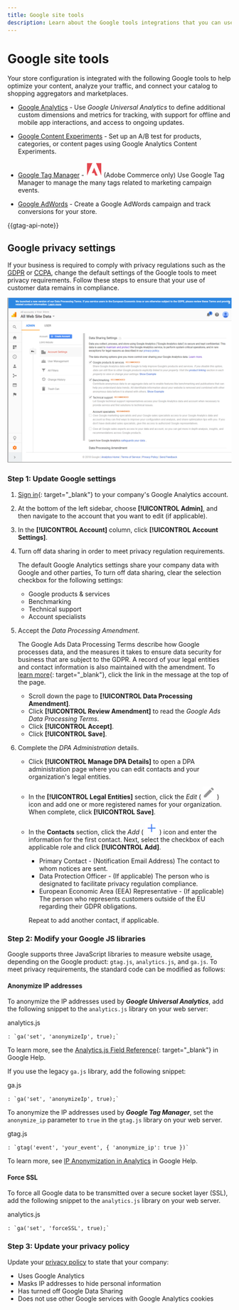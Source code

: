 ```yaml
---
title: Google site tools
description: Learn about the Google tools integrations that you can use to optimize your content, analyze your traffic, and connect your catalog to shopping aggregators and marketplaces.
---
```

# Google site tools

Your store configuration is integrated with the following Google tools to help optimize your content, analyze your traffic, and connect your catalog to shopping aggregators and marketplaces.

- [Google Analytics](google-universal-analytics.md) - Use _Google Universal Analytics_ to define additional custom dimensions and metrics for tracking, with support for offline and mobile app interactions, and access to ongoing updates.

- [Google Content Experiments](google-content-experiments.md) - Set up an A/B test for products, categories, or content pages using Google Analytics Content Experiments.

- [Google Tag Manager](google-tag-manager.md) - ![Adobe Commerce](../assets/adobe-logo.svg) (Adobe Commerce only) Use Google Tag Manager to manage the many tags related to marketing campaign events.

- [Google AdWords](google-adwords.md) - Create a Google AdWords campaign and track conversions for your store.

{{gtag-api-note}}

## Google privacy settings

If your business is required to comply with privacy regulations such as the [GDPR](../getting-started/compliance-gdpr.md) or [CCPA](../getting-started/compliance-ccpa.md), change the default settings of the Google tools to meet privacy requirements. Follow these steps to ensure that your use of customer data remains in compliance.

![Google Analytics - data sharing settings](./assets/google-data-sharing-settings.png)<!-- zoom -->

### Step 1: Update Google settings

1. [Sign in][1]{: target="_blank"} to your company's Google Analytics account.

1. At the bottom of the left sidebar, choose **[!UICONTROL Admin]**, and then navigate to the account that you want to edit (if applicable).

1. In the **[!UICONTROL Account]** column, click **[!UICONTROL Account Settings]**.

1. Turn off data sharing in order to meet privacy regulation requirements.

   The default Google Analytics settings share your company data with Google and other parties, To turn off data sharing, clear the selection checkbox for the following settings:

   - Google products & services
   - Benchmarking
   - Technical support
   - Account specialists

1. Accept the _Data Processing Amendment_.

   The Google Ads Data Processing Terms describe how Google processes data, and the measures it takes to ensure data security for business that are subject to the GDPR. A record of your legal entities and contact information is also maintained with the amendment. To [learn more][2]{: target="_blank"}, click the link in the message at the top of the page.

   - Scroll down the page to **[!UICONTROL Data Processing Amendment]**.
   - Click **[!UICONTROL Review Amendment]** to read the _Google Ads Data Processing Terms_.
   - Click **[!UICONTROL Accept]**.
   - Click **[!UICONTROL Save]**.

1. Complete the _DPA Administration_ details.

   - Click **[!UICONTROL Manage DPA Details]** to open a DPA administration page where you can edit contacts and your organization's legal entities.

   - In the **[!UICONTROL Legal Entities]** section, click the _Edit_ ( ![Google edit icon](./assets/google-icon-edit.png) ) icon and add one or more registered names for your organization. When complete, click **[!UICONTROL Save]**.

   - In the **Contacts** section, click the _Add_ ( ![Google add icon](./assets/google-icon-add.png) ) icon and enter the information for the first contact. Next, select the checkbox of each applicable role and click **[!UICONTROL Add]**.

      - Primary Contact - (Notification Email Address) The contact to whom notices are sent.
      - Data Protection Officer - (If applicable) The person who is designated to facilitate privacy regulation compliance.
      - European Economic Area (EEA) Representative - (If applicable) The person who represents customers outside of the EU regarding their GDPR obligations.

      Repeat to add another contact, if applicable.

### Step 2: Modify your Google JS libraries

Google supports three JavaScript libraries to measure website usage, depending on the Google product: `gtag.js`, `analytics.js`, and `ga.js`. To meet privacy requirements, the standard code can be modified as follows:

#### Anonymize IP addresses

To anonymize the IP addresses used by **_Google Universal Analytics_**, add the following snippet to the `analytics.js` library on your web server:

   analytics.js

   ```
   : `ga('set', 'anonymizeIp', true);`
   ```

   To learn more, see the [Analytics.js Field Reference][3]{: target="_blank"} in Google Help.

   If you use the legacy `ga.js` library, add the following snippet:
   
   ga.js
   
   ```
   : `ga('set', 'anonymizeIp', true);`
   ```

To anonymize the IP addresses used by **_Google Tag Manager_**, set the `anonymize_ip` parameter to `true` in the `gtag.js` library on your web server.

   gtag.js

   ```
   : `gtag('event', 'your_event', { 'anonymize_ip': true })`
   ```

   To learn more, see [IP Anonymization in Analytics][4] in Google Help.

#### Force SSL

To force all Google data to be transmitted over a secure socket layer (SSL), add the following snippet to the `analytics.js` library on your web server.

analytics.js

```
: `ga('set', 'forceSSL', true);`
```

### Step 3: Update your privacy policy

Update your [privacy policy](../getting-started/privacy-policy.md ) to state that your company:

- Uses Google Analytics
- Masks IP addresses to hide personal information
- Has turned off Google Data Sharing
- Does not use other Google services with Google Analytics cookies

[1]: https://www.google.com/analytics/
[2]: https://support.google.com/analytics/answer/3379636
[3]: https://developers.google.com/analytics/devguides/collection/analyticsjs/field-reference
[4]: https://support.google.com/analytics/answer/2763052

